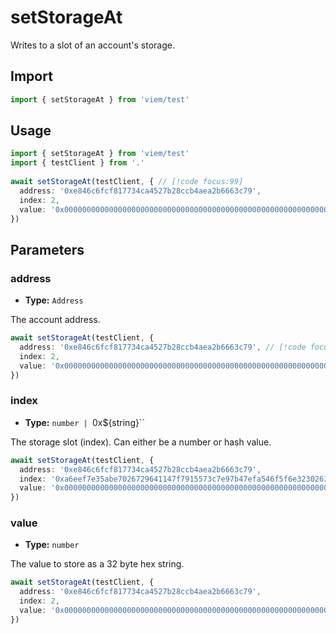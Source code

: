 # setStorageAt

Writes to a slot of an account's storage.

## Import 

```ts
import { setStorageAt } from 'viem/test'
```

## Usage

```ts
import { setStorageAt } from 'viem/test'
import { testClient } from '.'
 
await setStorageAt(testClient, { // [!code focus:99]
  address: '0xe846c6fcf817734ca4527b28ccb4aea2b6663c79',
  index: 2,
  value: '0x0000000000000000000000000000000000000000000000000000000000000069'
})
```

## Parameters

### address

- **Type:** `Address`

The account address.

```ts
await setStorageAt(testClient, {
  address: '0xe846c6fcf817734ca4527b28ccb4aea2b6663c79', // [!code focus]
  index: 2,
  value: '0x0000000000000000000000000000000000000000000000000000000000000069'
})
```

### index

- **Type:** `number | `0x${string}``

The storage slot (index). Can either be a number or hash value.

```ts
await setStorageAt(testClient, {
  address: '0xe846c6fcf817734ca4527b28ccb4aea2b6663c79',
  index: '0xa6eef7e35abe7026729641147f7915573c7e97b47efa546f5f6e3230263bcb49', // [!code focus]
  value: '0x0000000000000000000000000000000000000000000000000000000000000069'
})
```

### value

- **Type:** `number`

The value to store as a 32 byte hex string.

```ts
await setStorageAt(testClient, {
  address: '0xe846c6fcf817734ca4527b28ccb4aea2b6663c79',
  index: 2,
  value: '0x0000000000000000000000000000000000000000000000000000000000000069' // [!code focus]
})
```